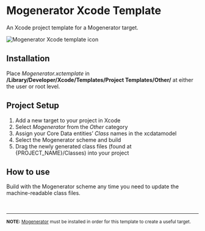 Mogenerator Xcode Template
==========================
An Xcode project template for a Mogenerator target.

![Mogenerator Xcode template icon](http://lanausee.com/images/mogen.png)


Installation
------------
Place *Mogenerator.xctemplate* in **/Library/Developer/Xcode/Templates/Project Templates/Other/** at either the user or root level.

Project Setup
-------------
1. Add a new target to your project in Xcode
2. Select *Mogenerator* from the *Other* category
3. Assign your Core Data entities’ *Class* names in the xcdatamodel
4. Select the Mogenerator scheme and build
5. Drag the newly generated class files (found at {PROJECT_NAME}/Classes) into your project

How to use
----------
Build with the Mogenerator scheme any time you need to update the machine-readable class files.

<p>&nbsp;</p>

* * *

<sup>**NOTE:** [Mogenerator](http://rentzsch.github.io/mogenerator/) must be installed in order for this template to create a useful target.</sup>
